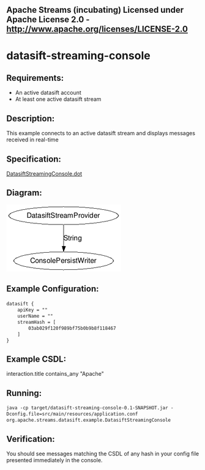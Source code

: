 Apache Streams (incubating)
Licensed under Apache License 2.0 - http://www.apache.org/licenses/LICENSE-2.0
--------------------------------------------------------------------------------

datasift-streaming-console
==============================

Requirements:
-------------
 - An active datasift account
 - At least one active datasift stream

Description:
------------
This example connects to an active datasift stream and displays messages received in real-time

Specification:
-----------------

[DatasiftStreamingConsole.dot](src/main/resources/DatasiftStreamingConsole.dot "DatasiftStreamingConsole.dot" )

Diagram:
-----------------

![DatasiftStreamingConsole.png](./DatasiftStreamingConsole.png?raw=true)

Example Configuration:
----------------------

    datasift {
        apiKey = ""
        userName = ""
        streamHash = [
            03ab029f120f989bf75b0b9b8f118467   
        ]
    }

Example CSDL:
-------------

interaction.title contains_any "Apache"

Running:
--------

    java -cp target/datasift-streaming-console-0.1-SNAPSHOT.jar -Dconfig.file=src/main/resources/application.conf org.apache.streams.datasift.example.DatasiftStreamingConsole

Verification:
-------------
You should see messages matching the CSDL of any hash in your config file presented immediately in the console.